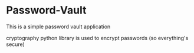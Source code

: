# Password-Vault

This is a simple password vault application

cryptography python library is used to encrypt passwords (so everything's secure)

